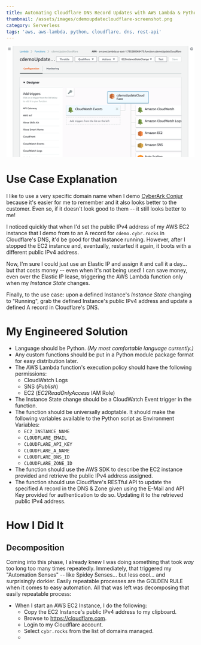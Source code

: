```yaml
---
title: Automating Cloudflare DNS Record Updates with AWS Lambda & Python
thumbnail: /assets/images/cdemoupdatecloudflare-screenshot.png
category: Serverless
tags: 'aws, aws-lambda, python, cloudflare, dns, rest-api'
---
```

![AWS Lambda Function](/assets/images/cdemoupdatecloudflare-screenshot.png)

# Use Case Explanation

I like to use a very specific domain name when I demo [CyberArk Conjur](https://conjur.org) because it's easier for me to remember and it also looks better to the customer.  Even so, if it doesn't look good to them -- it still looks better to me!

I noticed quickly that when I'd set the public IPv4 address of my AWS EC2 instance that I demo from to an A record for `cdemo.cybr.rocks` in Cloudflare's DNS, it'd be good for that Instance running.  However, after I stopped the EC2 instance and, eventually, restarted it again, it boots with a different public IPv4 address.

Now, I'm sure I could just use an Elastic IP and assign it and call it a day... but that costs money -- even when it's not being used!  I can save money, even over the Elastic IP lease, triggering the AWS Lambda function only when my _Instance State_ changes.

Finally, to the use case: upon a defined Instance's _Instance State_ changing to "Running", grab the defined Instance's public IPv4 address and update a defined A record in Cloudflare's DNS.  

# My Engineered Solution

* Language should be Python. _(My most comfortable language currently.)_
* Any custom functions should be put in a Python module package format for easy distribution later.
* The AWS Lambda function's execution policy should have the following permissions:
  * CloudWatch Logs
  * SNS (_Publish_)
  * EC2 (_EC2ReadOnlyAccess_ IAM Role)
* The Instance State change should be a CloudWatch Event trigger in the function.
* The function should be universally adoptable.  It should make the following variables available to the Python script as Environment Variables:
  * `EC2_INSTANCE_NAME`
  * `CLOUDFLARE_EMAIL`
  * `CLOUDFLARE_API_KEY`
  * `CLOUDFLARE_A_NAME`
  * `CLOUDFLARE_DNS_ID`
  * `CLOUDFLARE_ZONE_ID`
* The function should use the AWS SDK to describe the EC2 instance provided and retrieve the public IPv4 address assigned.
* The function should use Cloudflare's RESTful API to update the specified A record in the DNS & Zone given using the E-Mail and API Key provided for authentication to do so.  Updating it to the retrieved public IPv4 address.

# How I Did It

## Decomposition

Coming into this phase, I already knew I was doing something that took _way_ too long too many times repeatedly.  Immediately, that triggered my "Automation Senses" -- like Spidey Senses... but less cool... and surprisingly dorkier.  Easily repeatable processes are the GOLDEN RULE when it comes to easy automation.  All that was left was decomposing that easily repeatable process:

* When I start an AWS EC2 Instance, I do the following:
  * Copy the EC2 Instance's public IPv4 address to my clipboard.
  * Browse to <https://cloudflare.com>.
  * Login to my Cloudflare account.
  * Select `cybr.rocks` from the list of domains managed.
  *
